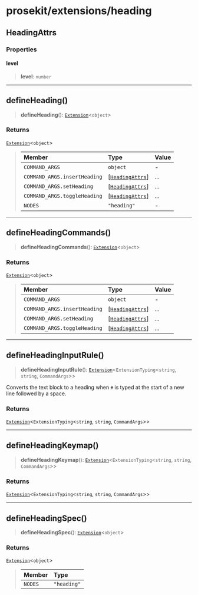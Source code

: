 # prosekit/extensions/heading

<a id="HeadingAttrs" name="HeadingAttrs"></a>

## HeadingAttrs

### Properties

<a id="level" name="level"></a>

#### level

> **level**: `number`

***

<a id="defineHeading" name="defineHeading"></a>

## defineHeading()

> **defineHeading**(): [`Extension`](../core.md#ExtensionT)\<`object`\>

### Returns

[`Extension`](../core.md#ExtensionT)\<`object`\>

> | Member | Type | Value |
> | :------ | :------ | :------ |
> | `COMMAND_ARGS` | `object` | - |
> | `COMMAND_ARGS.insertHeading` | [[`HeadingAttrs`](heading.md#HeadingAttrs)] | ... |
> | `COMMAND_ARGS.setHeading` | [[`HeadingAttrs`](heading.md#HeadingAttrs)] | ... |
> | `COMMAND_ARGS.toggleHeading` | [[`HeadingAttrs`](heading.md#HeadingAttrs)] | ... |
> | `NODES` | `"heading"` | - |
>

***

<a id="defineHeadingCommands" name="defineHeadingCommands"></a>

## defineHeadingCommands()

> **defineHeadingCommands**(): [`Extension`](../core.md#ExtensionT)\<`object`\>

### Returns

[`Extension`](../core.md#ExtensionT)\<`object`\>

> | Member | Type | Value |
> | :------ | :------ | :------ |
> | `COMMAND_ARGS` | `object` | - |
> | `COMMAND_ARGS.insertHeading` | [[`HeadingAttrs`](heading.md#HeadingAttrs)] | ... |
> | `COMMAND_ARGS.setHeading` | [[`HeadingAttrs`](heading.md#HeadingAttrs)] | ... |
> | `COMMAND_ARGS.toggleHeading` | [[`HeadingAttrs`](heading.md#HeadingAttrs)] | ... |
>

***

<a id="defineHeadingInputRule" name="defineHeadingInputRule"></a>

## defineHeadingInputRule()

> **defineHeadingInputRule**(): [`Extension`](../core.md#ExtensionT)\<`ExtensionTyping`\<`string`, `string`, `CommandArgs`\>\>

Converts the text block to a heading when `#` is typed at the start of a new
line followed by a space.

### Returns

[`Extension`](../core.md#ExtensionT)\<`ExtensionTyping`\<`string`, `string`, `CommandArgs`\>\>

***

<a id="defineHeadingKeymap" name="defineHeadingKeymap"></a>

## defineHeadingKeymap()

> **defineHeadingKeymap**(): [`Extension`](../core.md#ExtensionT)\<`ExtensionTyping`\<`string`, `string`, `CommandArgs`\>\>

### Returns

[`Extension`](../core.md#ExtensionT)\<`ExtensionTyping`\<`string`, `string`, `CommandArgs`\>\>

***

<a id="defineHeadingSpec" name="defineHeadingSpec"></a>

## defineHeadingSpec()

> **defineHeadingSpec**(): [`Extension`](../core.md#ExtensionT)\<`object`\>

### Returns

[`Extension`](../core.md#ExtensionT)\<`object`\>

> | Member | Type |
> | :------ | :------ |
> | `NODES` | `"heading"` |
>
